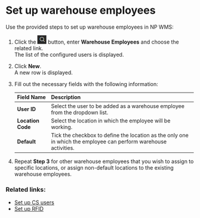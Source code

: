 # Set up warehouse employees

Use the provided steps to set up warehouse employees in NP WMS:

1. Click the ![Lightbulb that opens the Tell Me feature](../../images/Icons/Lightbulb_icon.png "Tell Me what you want to do") button, enter **Warehouse Employees** and choose the related link.        
The list of the configured users is displayed.              

2. Click **New**.   
   A new row is displayed.

3. Fill out the necessary fields with the following information:

   | Field Name      | Description |
   | ----------- | ----------- |
   | **User ID**   | Select the user to be added as a warehouse employee from the dropdown list.    |
   | **Location Code**   | Select the location in which the employee will be working.      |
   | **Default**  | Tick the checkbox to define the location as the only one in which the employee can perform warehouse activities. |

4. Repeat **Step 3** for other warehouse employees that you wish to assign to specific locations, or assign non-default locations to the existing warehouse employees.

### Related links:

- [Set up CS users](./set-up-cs-users.md)
- [Set up RFID](./set-up-rfid.md)